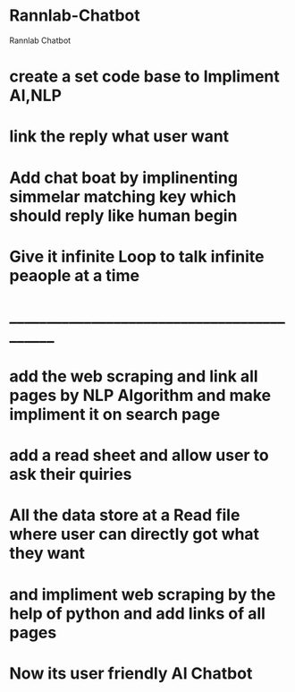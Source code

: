 # Rannlab-Chatbot
Rannlab Chatbot
# create a set code base to Impliment AI,NLP
# link the reply what user want
# Add chat boat by implinenting simmelar  matching key  which should reply like human begin
# Give it infinite Loop to talk infinite peaople at a time
# ___________________________________________

# add the web scraping and link all pages by NLP Algorithm and make impliment it on search page
# add a read sheet and allow user to ask their quiries
# All the data store at a Read file where user can directly got what they want
# and impliment web scraping by the help of python and add links of all pages
# Now its user friendly AI Chatbot
